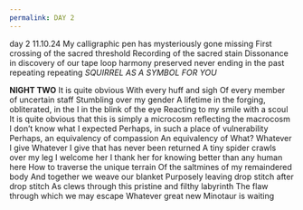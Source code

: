 ```yaml
---
permalink: DAY 2
---
```

day 2
11.10.24
My calligraphic pen has mysteriously gone missing
First crossing of the sacred threshold
Recording of the sacred stain
Dissonance in discovery of our tape loop harmony preserved never ending in the past repeating repeating
*SQUIRREL AS A SYMBOL FOR YOU*


**NIGHT TWO**
It is quite obvious
With every huff and sigh
Of every member of uncertain staff
Stumbling over my gender
A lifetime in the forging, obliterated, in the I in the blink of the eye
Reacting to my smile with a scoul
It is quite obvious that this is simply a microcosm reflecting the macrocosm
I don’t know what I expected
Perhaps, in such a place of vulnerability
Perhaps, an equivalency of compassion
An equivalency of
What?
Whatever I give
Whatever I give that has never been returned
A tiny spider crawls over my leg
I welcome her
I thank her for knowing better than any human here
How to traverse the unique terrain
Of the saltmines of my remaindered body
And together we weave our blanket
Purposely leaving drop stitch after drop stitch
As clews through this pristine and filthy labyrinth
The flaw through which we may escape
Whatever great new Minotaur is waiting